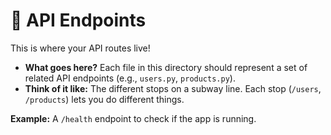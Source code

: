 # 🚦 API Endpoints

This is where your API routes live!

-   **What goes here?** Each file in this directory should represent a set of related API endpoints (e.g., `users.py`, `products.py`).
-   **Think of it like:** The different stops on a subway line. Each stop (`/users`, `/products`) lets you do different things.

**Example:** A `/health` endpoint to check if the app is running.
